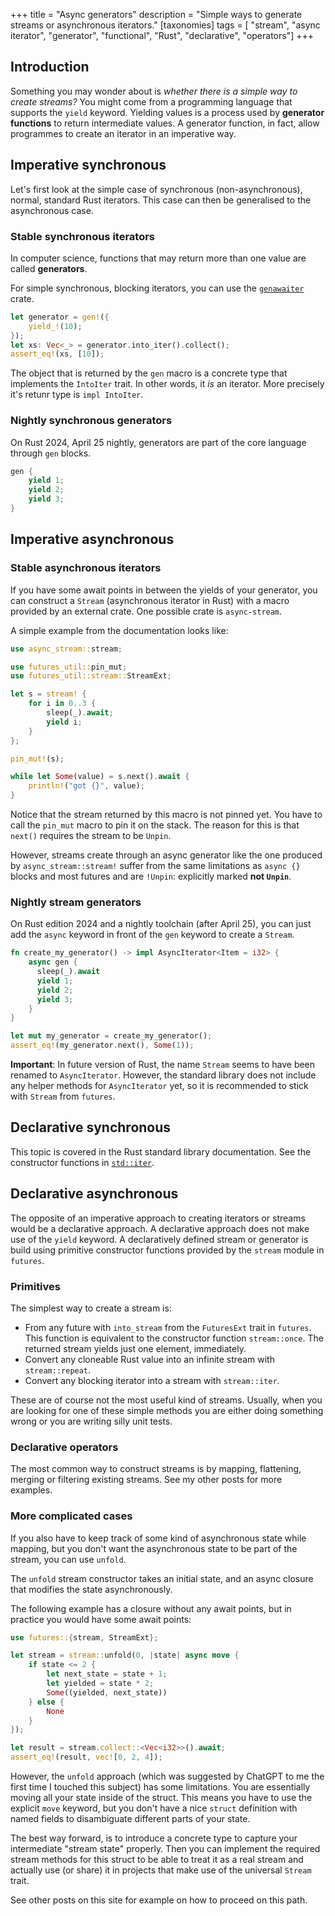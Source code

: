 +++
title = "Async generators"
description = "Simple ways to generate streams or asynchronous iterators."
[taxonomies]
tags = [ "stream", "async iterator", "generator", "functional", "Rust", "declarative", "operators"]
+++

## Introduction

Something you may wonder about is _whether there is a simple way to create streams?_ You might come from a programming language that supports the `yield` keyword. Yielding values is a process used by **generator functions** to return intermediate values. A generator function, in fact, allow programmes to create an iterator in an imperative way. 



## Imperative synchronous

Let's first look at the simple case of synchronous (non-asynchronous), normal, standard Rust iterators. This case can then be generalised to the asynchronous case.

### Stable synchronous iterators 

In computer science, functions that may return more than one value are called **generators**.



For simple synchronous, blocking iterators, you can use the [`genawaiter`](https://docs.rs/genawaiter/latest/genawaiter/) crate.

```rust
let generator = gen!({
    yield_!(10);
});
let xs: Vec<_> = generator.into_iter().collect();
assert_eq!(xs, [10]);
```

The object that is returned by the `gen` macro is a concrete type that implements the `IntoIter` trait. In other words, it _is_ an iterator. More precisely it's retunr type is `impl IntoIter`.

### Nightly synchronous generators

On Rust 2024, April 25 nightly, generators are part of the core language through `gen` blocks. 

```rust
gen {
    yield 1;
    yield 2;
    yield 3;
}
```

## Imperative asynchronous

### Stable asynchronous iterators

If you have some await points in between the yields of your generator, you can construct a `Stream` (asynchronous iterator in Rust) with a macro provided by an external crate. One possible crate is `async-stream`.

A simple example from the documentation looks like:

```rust
use async_stream::stream;

use futures_util::pin_mut;
use futures_util::stream::StreamExt;

let s = stream! {
    for i in 0..3 {
        sleep(_).await;
        yield i;
    }
};

pin_mut!(s); 

while let Some(value) = s.next().await {
    println!("got {}", value);
}
```

Notice that the stream returned by this macro is not pinned yet. You have to call the `pin_mut` macro to pin it on the stack. The reason for this is that `next()` requires the stream to be `Unpin`.

However, streams create through an async generator like the one produced by `async_stream::stream!` suffer from the same limitations as `async {}` blocks and most futures and are `!Unpin`: explicitly marked **not `Unpin`**.

### Nightly stream generators

On Rust edition 2024 and a nightly toolchain (after April 25), you can just add the `async` keyword in front of the `gen` keyword to create a `Stream`.



```rust
fn create_my_generator() -> impl AsyncIterator<Item = i32> {
    async gen {
      sleep(_).await
      yield 1;
      yield 2;
      yield 3;
    }
}

let mut my_generator = create_my_generator();
assert_eq!(my_generator.next(), Some(1));
```


**Important**: In future version of Rust, the name `Stream` seems to have been renamed to `AsyncIterator`. However, the standard library does not include any helper methods for `AsyncIterator` yet, so it is recommended to stick with `Stream` from `futures`.

## Declarative synchronous

This topic is covered in the Rust standard library documentation. See the constructor  functions in [`std::iter`](https://doc.rust-lang.org/std/iter/index.html).


## Declarative asynchronous 

The opposite of an imperative approach to creating iterators or streams would be a declarative approach. A declarative approach does not make use of the `yield` keyword. A declaratively defined stream or generator is build using primitive constructor functions provided by the `stream` module in `futures`.


### Primitives

The simplest way to create a stream is:

- From any future with `into_stream` from the `FuturesExt` trait in `futures`. This function is equivalent to the constructor function `stream::once`. The returned stream yields just one element, immediately.
- Convert any cloneable Rust value into an infinite stream with `stream::repeat`.
- Convert any blocking iterator into a stream with `stream::iter`.

These are of course not the most useful kind of streams. Usually, when you are looking for one of these simple methods you are either doing something wrong or you are writing silly unit tests.

### Declarative operators

The most common way to construct streams is by mapping, flattening, merging or filtering existing streams. See my other posts for more examples.


### More complicated cases

If you also have to keep track of some kind of asynchronous state while mapping, but you don't want the asynchronous state to be part of the stream, you can use `unfold`.

The `unfold` stream constructor takes an initial state, and an async closure that modifies the state asynchronously.

The following example has a closure without any await points, but in practice you would have some await points:

```rust
use futures::{stream, StreamExt};

let stream = stream::unfold(0, |state| async move {
    if state <= 2 {
        let next_state = state + 1;
        let yielded = state * 2;
        Some((yielded, next_state))
    } else {
        None
    }
});

let result = stream.collect::<Vec<i32>>().await;
assert_eq!(result, vec![0, 2, 4]);
```

However, the `unfold` approach (which  was suggested by ChatGPT to me the first time I touched this subject) has some limitations. You are essentially moving all your state inside of the struct. This means you have to use the explicit `move` keyword, but you don't have a nice `struct` definition with named fields to disambiguate different parts of your state.


The best way forward, is to introduce a concrete type to capture your intermediate "stream state" properly. Then you can implement the required stream methods for this struct to be able to treat it as a real stream and actually use (or share) it in projects that make use of the universal `Stream` trait.



See other posts on this site for example on how to proceed on this path.